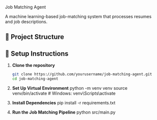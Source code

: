   Job Matching Agent

A machine learning-based job-matching system that processes resumes and job descriptions.

## 📂 Project Structure
## 🚀 Setup Instructions

1. **Clone the repository**  
   ```sh
   git clone https://github.com/yourusername/job-matching-agent.git
   cd job-matching-agent

2. **Set Up Virtual Environment**
   python -m venv venv
source venv/bin/activate  # Windows: venv\Scripts\activate

3. **Install Dependencies**
    pip install -r requirements.txt

4. **Run the Job Matching Pipeline**
    python src/main.py